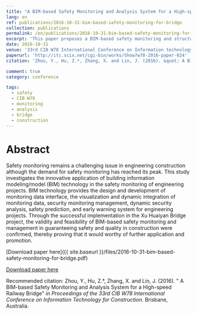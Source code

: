```yaml
---
title: "A BIM-based Safety Monitoring and Analysis System for a High-speed Railway Bridge"
lang: en
ref: publications/2016-10-31-bim-based-safety-monitoring-for-bridge
collection: publications
permalink: /en/publications/2016-10-31-bim-based-safety-monitoring-for-bridge
excerpt: 'This paper proposes a BIM-based safety monitoring and structural analysis system for bridges.'
date: 2016-10-31
venue: '33rd CIB W78 International Conference on Information technology for Construction'
paperurl: 'http://itc.scix.net/cgi-bin/works/Show?w78-2016-paper-024'
citation: 'Zhou, Y., Hu, Z.*, Zhang, X. and Lin, J. (2016). &quot; A BIM-based Safety Monitoring and Analysis System for a High-speed Railway Bridge&quot; <i>in Proceedings of the 33rd CIB W78 International Conference on Information Technology for Construction</i>. Brisbane, Australia.'

comment: true
category: conference

tags: 
  - safety
  - CIB W78
  - monitoring
  - analysis
  - bridge
  - construction
---
```



Abstract
====

Safety monitoring remains a challenging issue in engineering construction although the demand for safety monitoring has reached its peak. This study investigates the innovative application of building information modeling/model (BIM) technology in the safety monitoring of engineering projects. BIM technology provides the design and development of monitoring data interface, the visualization and dynamic integration of monitoring data, security monitoring management, dynamic security analysis, safety prediction, and early warning system for engineering projects. Through the successful implementation in the Xu Huaiyan  Bridge project, the validity and feasibility of BIM-based safety monitoring and management in guaranteeing safety and quality in construction were confirmed, thereby proving that it would worthy of further application and promotion. 

[Download paper here]({{ site.baseurl }}/files/2016-10-31-bim-based-safety-monitoring-for-bridge.pdf)

[Download paper here](http://itc.scix.net/cgi-bin/works/Show?w78-2016-paper-024)

Recommended citation: Zhou, Y., Hu, Z.*, Zhang, X. and Lin, J. (2016). &quot; A BIM-based Safety Monitoring and Analysis System for a High-speed Railway Bridge&quot; <i>in Proceedings of the 33rd CIB W78 International Conference on Information Technology for Construction</i>. Brisbane, Australia.